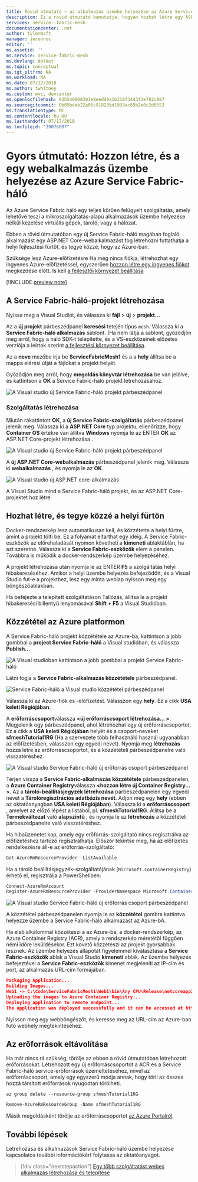 ```yaml
---
title: Rövid útmutató – az alkalmazás üzembe helyezése az Azure Service Fabric háló |} A Microsoft Docs
description: Ez a rövid útmutató bemutatja, hogyan hozhat létre egy ASP.NET Core-webhelyen, és közzé kell tennie az Azure Service Fabric-háló.
services: service--fabric-mesh
documentationcenter: .net
author: tylermsft
manager: jeconnoc
editor: ''
ms.assetid: ''
ms.service: service-fabric-mesh
ms.devlang: dotNet
ms.topic: conceptual
ms.tgt_pltfrm: NA
ms.workload: NA
ms.date: 07/12/2018
ms.author: twhitney
ms.custom: mvc, devcenter
ms.openlocfilehash: 93b540908391e8eedd9a1b318f3443f3e782c987
ms.sourcegitcommit: 0b05bdeb22a06c91823bd1933ac65b2e0c2d6553
ms.translationtype: MT
ms.contentlocale: hu-HU
ms.lasthandoff: 07/17/2018
ms.locfileid: "39076097"
---
```

# <a name="quickstart-create-and-deploy-a-web-app-to-azure-service-fabric-mesh"></a>Gyors útmutató: Hozzon létre, és a egy webalkalmazás üzembe helyezése az Azure Service Fabric-háló

Az Azure Service Fabric háló egy teljes körűen felügyelt szolgáltatás, amely lehetővé teszi a mikroszolgáltatás-alapú alkalmazások üzembe helyezése nélkül kezelése virtuális gépek, tároló, vagy a hálózat.

Ebben a rövid útmutatóban egy új Service Fabric-háló magában foglaló alkalmazást egy ASP.NET Core-webalkalmazást fog létrehozni futtathatja a helyi fejlesztési fürtöt, és tegye közzé, hogy az Azure-ban.

Szüksége lesz Azure-előfizetésre Ha még nincs fiókja, létrehozhat egy ingyenes Azure-előfizetéssel, egyszerűen [hozzon létre egy ingyenes fiókot](https://azure.microsoft.com/free/) megkezdése előtt. Is kell [a fejlesztői környezet beállítása](service-fabric-mesh-howto-setup-developer-environment-sdk.md)

[!INCLUDE [preview note](./includes/include-preview-note.md)]

## <a name="create-a-service-fabric-mesh-project"></a>A Service Fabric-háló-projekt létrehozása

Nyissa meg a Visual Studiót, és válassza ki **fájl** > **új** > **projekt...**

Az a **új projekt** párbeszédpanel **keresési** tetején típus `mesh`. Válassza ki a **Service Fabric-háló alkalmazás** sablont. (Ha nem látja a sablont, győződjön meg arról, hogy a háló SDK-t telepítette, és a VS-eszközeinek előzetes verziója a leírtak szerint [a fejlesztési környezet beállítása](service-fabric-mesh-howto-setup-developer-environment-sdk.md). 

Az a **neve** mezőbe írja be **ServiceFabricMesh1** és a a **hely** állítsa be a mappa elérési útját a fájlokat a projekt helyét.

Győződjön meg arról, hogy **megoldás könyvtár létrehozása** be van jelölve, és kattintson a **OK** a Service Fabric-háló projekt létrehozásához.

![A Visual studio új Service Fabric-háló projekt párbeszédpanel](media/service-fabric-mesh-quickstart-dotnet-core/visual-studio-new-project.png)

### <a name="create-a-service"></a>Szolgáltatás létrehozása

Miután rákattintott **OK**, a **új Service Fabric-szolgáltatás** párbeszédpanel jelenik meg. Válassza ki a **ASP.NET Core** typ projektu, ellenőrizze, hogy **Container OS** értékre van állítva **Windows** nyomja le az ENTER **OK** az ASP.NET Core-projekt létrehozása . 

![A Visual studio új Service Fabric-háló projekt párbeszédpanel](media/service-fabric-mesh-quickstart-dotnet-core/visual-studio-new-service-fabric-service.png)

A **új ASP.NET Core-webalkalmazás** párbeszédpanel jelenik meg. Válassza ki **webalkalmazás** , és nyomja le az **OK**.

![A Visual studio új ASP.NET core-alkalmazás](media/service-fabric-mesh-quickstart-dotnet-core/visual-studio-new-aspnetcore-app.png)

A Visual Studio mind a Service Fabric-háló projekt, és az ASP.NET Core-projektet hoz létre.

## <a name="build-and-publish-to-your-local-cluster"></a>Hozhat létre, és tegye közzé a helyi fürtön

Docker-rendszerkép lesz automatikusan kell, és közzétette a helyi fürtre, amint a projekt tölti be. Ez a folyamat eltarthat egy ideig. A Service Fabric-eszközök az előrehaladását nyomon követheti a **kimeneti** ablaktáblán, ha azt szeretné. Válassza ki a **Service Fabric-eszközök** elem a panelen. Továbbra is működik a docker-rendszerkép üzembe helyezéséhez.

A projekt létrehozása után nyomja le az ENTER **F5** a szolgáltatás helyi hibakereséséhez. Amikor a helyi üzembe helyezés befejeződött, és a Visual Studio fut-e a projekthez, lesz egy minta weblap nyisson meg egy böngészőablakban.

Ha befejezte a telepített szolgáltatáson Tallózás, állítsa le a projekt hibakeresési billentyű lenyomásával **Shift + F5** a Visual Studióban.

## <a name="publish-to-azure"></a>Közzététel az Azure platformon

A Service Fabric-háló projekt közzététele az Azure-ba, kattintson a jobb gombbal a **project Service Fabric-háló** a Visual studióban, és válassza **Publish...**

![A Visual studióban kattintson a jobb gombbal a projekt Service Fabric-háló](media/service-fabric-mesh-quickstart-dotnet-core/visual-studio-right-click-publish.png)

Látni fogja a **Service Fabric-alkalmazás közzététele** párbeszédpanel.

![Service Fabric-háló a Visual studio közzététel párbeszédpanel](media/service-fabric-mesh-quickstart-dotnet-core/visual-studio-publish-dialog.png)

Válassza ki az Azure-fiók és -előfizetést. Válasszon egy **hely**. Ez a cikk **USA keleti Régiójában**.

A **erőforráscsoport**válassza  **\<új erőforráscsoport létrehozása... >**. Megjelenik egy párbeszédpanel, ahol létrehozhat egy új erőforráscsoportot. Ez a cikk a **USA keleti Régiójában** helyét és a csoport-neveket **sfmeshTutorial1RG** (Ha a szervezete több felhasználó használ ugyanabban az előfizetésben, válasszon egy egyedi nevet).  Nyomja meg **létrehozás** hozza létre az erőforráscsoportot, és a közzétételi párbeszédpanelre való visszatéréshez.

![A Visual studio Service Fabric-háló új erőforrás csoport párbeszédpanel](media/service-fabric-mesh-quickstart-dotnet-core/visual-studio-publish-new-resource-group-dialog.png)

Térjen vissza a **Service Fabric-alkalmazás közzététele** párbeszédpanelen, a **Azure Container Registry**válassza  **\<hozzon létre új Container Registry... >**. Az a **tároló-beállításjegyzék létrehozása** párbeszédpanelen egy egyedi nevet a **Tárolóregisztrációs adatbázis nevét**. Adjon meg egy **hely** (ebben az oktatóanyagban **USA keleti Régiójában**). Válassza ki a **erőforráscsoport** , amelyet az előző lépést a listából, pl. **sfmeshTutorial1RG**. Állítsa be a **Termékváltozat** való **alapszintű** , és nyomja le az **létrehozás** a közzétételi párbeszédpanelre való visszatéréshez.

Ha hibaüzenetet kap, amely egy erőforrás-szolgáltató nincs regisztrálva az előfizetéshez tartozó regisztrálhatja. Először tekintse meg, ha az előfizetés rendelkezésre áll-e az erőforrás-szolgáltató:

```Powershell
Get-AzureRmResourceProvider -ListAvailable
```

Ha a tároló beállításjegyzék-szolgáltatójának (`Microsoft.ContainerRegistry`) érhető el, regisztrálja a PowerShellben:

```Powershell
Connect-AzureRmAccount
Register-AzureRmResourceProvider -ProviderNamespace Microsoft.ContainerRegistry
```

![A Visual studio Service Fabric-háló új erőforrás csoport párbeszédpanel](media/service-fabric-mesh-quickstart-dotnet-core/visual-studio-publish-new-container-registry-dialog.png)

A közzététel párbeszédpanelen nyomja le az **közzététel** gombra kattintva helyezze üzembe a Service Fabric-háló alkalmazást az Azure-bA.

Ha első alkalommal közzéteszi a az Azure-ba, a docker-rendszerkép, az Azure Container Registry (ACR), amely a rendszerkép méretétől függően némi időre leküldésekor. Ezt követő közzéteszi az projekt gyorsabbak lesznek. Az üzembe helyezés állapotát figyelemmel kiválasztása a **Service Fabric-eszközök** ablak a Visual Studio **kimeneti** ablak. Az üzembe helyezés befejeztével a **Service Fabric-eszközök** kimenet megjeleníti az IP-cím és port, az alkalmazás URL-cím formájában.

```json
Packaging Application...
Building Images...
Web1 -> C:\Code\ServiceFabricMesh1\Web1\bin\Any CPU\Release\netcoreapp2.0\Web1.dll
Uploading the images to Azure Container Registry...
Deploying application to remote endpoint...
The application was deployed successfully and it can be accessed at http://...
```

Nyisson meg egy webböngészőt, és keresse meg az URL-cím az Azure-ban futó webhely megtekintéséhez.

## <a name="clean-up-resources"></a>Az erőforrások eltávolítása

Ha már nincs rá szükség, törölje az ebben a rövid útmutatóban létrehozott erőforrásokat. Létrehozott egy új erőforráscsoportot a ACR és a Service Fabric-háló service-erőforrások üzemeltetéséhez, mivel az erőforráscsoport, amely egy egyszerű módja annak, hogy törli az összes hozzá társított erőforrások nyugodtan törölheti.

```azurecli
az group delete --resource-group sfmeshTutorial1RG
```

```powershell
Remove-AzureRmResourceGroup -Name sfmeshTutorial1RG
```

Másik megoldásként törölje az erőforráscsoportot [az Azure Portalról](https://portal.azure.com).

## <a name="next-steps"></a>További lépések
Létrehozása és alkalmazások Service Fabric-háló üzembe helyezése kapcsolatos további információkért folytassa az oktatóanyagot.
> [!div class="nextstepaction"]
> [Egy több szolgáltatást webes alkalmazás létrehozása és telepítése](service-fabric-mesh-tutorial-create-dotnetcore.md)

